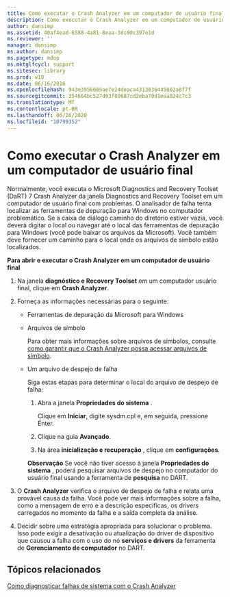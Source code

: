 ```yaml
---
title: Como executar o Crash Analyzer em um computador de usuário final
description: Como executar o Crash Analyzer em um computador de usuário final
author: dansimp
ms.assetid: 40af4ead-6588-4a81-8eaa-3dc00c397e1d
ms.reviewer: ''
manager: dansimp
ms.author: dansimp
ms.pagetype: mdop
ms.mktglfcycl: support
ms.sitesec: library
ms.prod: w10
ms.date: 06/16/2016
ms.openlocfilehash: 943e3956609ae7e24deaca4313036445802a8f7f
ms.sourcegitcommit: 354664bc527d93f80687cd2eba70d1eea024c7c3
ms.translationtype: MT
ms.contentlocale: pt-BR
ms.lasthandoff: 06/26/2020
ms.locfileid: "10799352"
---
```

# Como executar o Crash Analyzer em um computador de usuário final


Normalmente, você executa o Microsoft Diagnostics and Recovery Toolset (DaRT) 7 Crash Analyzer da janela Diagnostics and Recovery Toolset em um computador de usuário final com problemas. O analisador de falha tenta localizar as ferramentas de depuração para Windows no computador problemático. Se a caixa de diálogo caminho do diretório estiver vazia, você deverá digitar o local ou navegar até o local das ferramentas de depuração para Windows (você pode baixar os arquivos da Microsoft). Você também deve fornecer um caminho para o local onde os arquivos de símbolo estão localizados.

**Para abrir e executar o Crash Analyzer em um computador de usuário final**

1.  Na janela **diagnóstico e Recovery Toolset** em um computador usuário final, clique em **Crash Analyzer**.

2.  Forneça as informações necessárias para o seguinte:

    -   Ferramentas de depuração da Microsoft para Windows

    -   Arquivos de símbolo

        Para obter mais informações sobre arquivos de símbolos, consulte [como garantir que o Crash Analyzer possa acessar arquivos de símbolo](how-to-ensure-that-crash-analyzer-can-access-symbol-files-dart-7.md).

    -   Um arquivo de despejo de falha

        Siga estas etapas para determinar o local do arquivo de despejo de falha:

        1.  Abra a janela **Propriedades do sistema** .

            Clique em **Iniciar**, digite sysdm.cpl e, em seguida, pressione Enter.

        2.  Clique na guia **Avançado**.

        3.  Na área **inicialização e recuperação** , clique em **configurações**.

        **Observação**  Se você não tiver acesso à janela **Propriedades do sistema** , poderá pesquisar arquivos de despejo no computador do usuário final usando a ferramenta de **pesquisa** no DART.

         

3.  O **Crash Analyzer** verifica o arquivo de despejo de falha e relata uma provável causa da falha. Você pode ver mais informações sobre a falha, como a mensagem de erro e a descrição específicas, os drivers carregados no momento da falha e a saída completa da análise.

4.  Decidir sobre uma estratégia apropriada para solucionar o problema. Isso pode exigir a desativação ou atualização do driver de dispositivo que causou a falha com o uso do nó **serviços e drivers** da ferramenta de **Gerenciamento de computador** no DART.

## Tópicos relacionados


[Como diagnosticar falhas de sistema com o Crash Analyzer](diagnosing-system-failures-with-crash-analyzer--dart-7.md)

 

 





